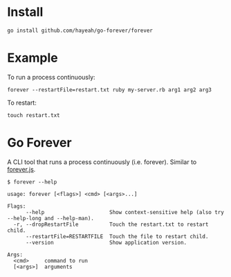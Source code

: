# Install

```
go install github.com/hayeah/go-forever/forever
```

# Example

To run a process continuously:

```
forever --restartFile=restart.txt ruby my-server.rb arg1 arg2 arg3
```

To restart:

```
touch restart.txt
```

# Go Forever

A CLI tool that runs a process continuously (i.e. forever). Similar to [forever.js](https://github.com/foreverjs/forever).

```
$ forever --help

usage: forever [<flags>] <cmd> [<args>...]

Flags:
      --help                     Show context-sensitive help (also try --help-long and --help-man).
  -r, --dropRestartFile          Touch the restart.txt to restart child.
      --restartFile=RESTARTFILE  Touch the file to restart child.
      --version                  Show application version.

Args:
  <cmd>     command to run
  [<args>]  arguments
```

